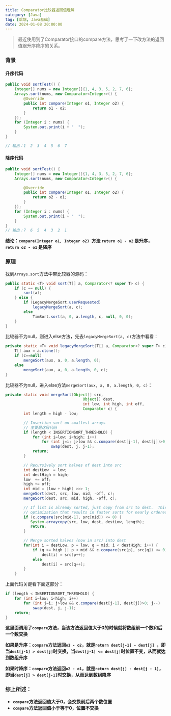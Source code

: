 ```yaml
---
title: Comparator比较器返回值理解
category: [Java]
tag: [后端, Java基础]
date: 2024-01-08 20:00:00
---
```


> 最近使用到了Comparator接口的compare方法，思考了一下改方法的返回值跟升序降序的关系。

### 背景

#### 升序代码

```java
public void sortTest() {
    Integer[] nums = new Integer[]{1, 4, 3, 5, 2, 7, 6};
    Arrays.sort(nums, new Comparator<Integer>() {
        @Override
        public int compare(Integer o1, Integer o2) {
            return o1 - o2;
        }
    });
    for (Integer i : nums) {
        System.out.print(i + "  ");
    }
}

// 输出：1  2  3  4  5  6  7
```

#### 降序代码

```java
public void sortTest() {
    Integer[] nums = new Integer[]{1, 4, 3, 5, 2, 7, 6};
    Arrays.sort(nums, new Comparator<Integer>() {

        @Override
        public int compare(Integer o1, Integer o2) {
            return o2 - o1;
        }
    });
    for (Integer i : nums) {
        System.out.print(i + "  ");
    }
}
// 输出：7  6  5  4  3  2  1
```

**结论：`compare(Integer o1, Integer o2) `方法 `return o1 - o2` 是升序，`return o2 - o1` 是降序**

### 原理

找到`Arrays.sort`方法中带比较器的源码：

```java
public static <T> void sort(T[] a, Comparator<? super T> c) {
    if (c == null) {
        sort(a);
    } else {
        if (LegacyMergeSort.userRequested)
            legacyMergeSort(a, c);
        else
            TimSort.sort(a, 0, a.length, c, null, 0, 0);
    }
}
```
比较器不为null，则进入else方法，先去`legacyMergeSort(a, c)`方法中看看：
```java
private static <T> void legacyMergeSort(T[] a, Comparator<? super T> c) {
    T[] aux = a.clone();
    if (c==null)
        mergeSort(aux, a, 0, a.length, 0);
    else
        mergeSort(aux, a, 0, a.length, 0, c);
}
```
比较器不为null，进入else方法`mergeSort(aux, a, 0, a.length, 0, c)`：
```java
private static void mergeSort(Object[] src,
                                  Object[] dest,
                                  int low, int high, int off,
                                  Comparator c) {
        int length = high - low;

        // Insertion sort on smallest arrays
    	// 主要是这段代码
        if (length < INSERTIONSORT_THRESHOLD) {
            for (int i=low; i<high; i++)
                for (int j=i; j>low && c.compare(dest[j-1], dest[j])>0; j--)
                    swap(dest, j, j-1);
            return;
        }

        // Recursively sort halves of dest into src
        int destLow  = low;
        int destHigh = high;
        low  += off;
        high += off;
        int mid = (low + high) >>> 1;
        mergeSort(dest, src, low, mid, -off, c);
        mergeSort(dest, src, mid, high, -off, c);

        // If list is already sorted, just copy from src to dest.  This is an
        // optimization that results in faster sorts for nearly ordered lists.
        if (c.compare(src[mid-1], src[mid]) <= 0) {
           System.arraycopy(src, low, dest, destLow, length);
           return;
        }

        // Merge sorted halves (now in src) into dest
        for(int i = destLow, p = low, q = mid; i < destHigh; i++) {
            if (q >= high || p < mid && c.compare(src[p], src[q]) <= 0)
                dest[i] = src[p++];
            else
                dest[i] = src[q++];
        }
    }
```

上面代码关键看下面这部分：

```java
if (length < INSERTIONSORT_THRESHOLD) {
    for (int i=low; i<high; i++)
        for (int j=i; j>low && c.compare(dest[j-1], dest[j])>0; j--)
            swap(dest, j, j-1);
    return;
}
```

**这里面调用了`compare`方法，当该方法返回值大于0的时候就将数组前一个数和后一个数交换**

**如果是升序：`compare`方法返回`o1 - o2`，就是`return dest[j-1] - dest[j] `，即当`dest[j-1] > dest[j]`时交换，当`dest[j-1] <= dest[j]`时位置不变，从而就达到数组升序**

**如果时降序：`compare`方法返回`o2 - o1`，就是`return dest[j] - dest[j - 1]`，即当`dest[j] > dest[j-1]`时交换，从而达到数组降序**

###  综上所述：

- **`compare`方法返回值大于0，会交换前后两个数位置**
- **`compare`方法返回值小于等于0，位置不交换**

